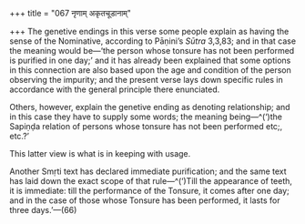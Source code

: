 +++
title = "067 नृणाम् अकृतचूडानाम्"

+++
The genetive endings in this verse some people explain as having the
sense of the Nominative, according to Pāṇini’s *Sūtra* 3,3,83; and in
that case the meaning would be—‘the person whose tonsure has not been
performed is purified in one day;’ and it has already been explained
that some options in this connection are also based upon the age and
condition of the person observing the impurity; and the present verse
lays down specific rules in accordance with the general principle there
enunciated.

Others, however, explain the genetive ending as denoting relationship;
and in this case they have to supply some words; the meaning
being—^(‘)the Sapiṇḍa relation of persons whose tonsure has not been
performed etc;, etc.?’

This latter view is what is in keeping with usage.

Another Smṛti text has declared immediate purification; and the same
text has laid down the exact scope of that rule—^(‘)Till the appearance
of teeth, it is immediate: till the performance of the Tonsure, it comes
after one day; and in the case of those whose Tonsure has been
performed, it lasts for three days.’—(66)


